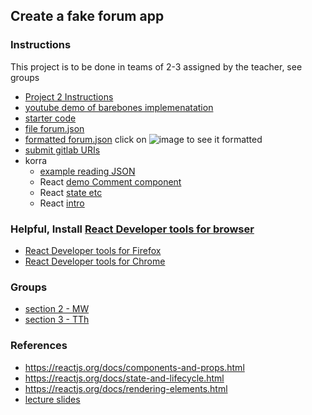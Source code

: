 ## Create a fake forum app
### Instructions
This project is to be done in teams of 2-3 assigned by the teacher, see groups
* [Project 2 Instructions](https://docs.google.com/document/d/1bwRnob3cbLXVNpgw6I5vl6Fn6SXFwgQycNsfZ0WN2v4/edit?usp=sharing)
* [youtube demo of barebones implemenatation](https://youtu.be/k5tfKhdmMq8)
* [starter code](react-starter.zip)
* [file forum.json](react-starter/data/forum.json)
* [formatted forum.json](https://jsoneditoronline.org/#left=cloud.191c8976e34b487fa94c2ce2c3b95e6e)  click on ![image](https://user-images.githubusercontent.com/1751207/142936146-55cd7a07-4030-4f8e-bcd9-16738b2069ec.png)
 to see it formatted
* [submit gitlab URIs](https://forms.gle/532qTru6uy3ZfR2o9)
* korra
  * [example reading JSON](https://korra.dawsoncollege.qc.ca/~tricia/js/09-promises/read-json/)
  * React [demo Comment component](https://korra.dawsoncollege.qc.ca/~tricia/js/13-demo-comment/)
  * React [state etc](https://korra.dawsoncollege.qc.ca/~tricia/js/13-react-plus/)
  * React [intro](https://korra.dawsoncollege.qc.ca/~tricia/js/13-react-intro/)
### Helpful, Install  [React Developer tools for browser](https://reactjs.org/blog/2015/09/02/new-react-developer-tools.html#installation)
* [React Developer tools for Firefox](https://addons.mozilla.org/en-US/firefox/addon/react-devtools/) 
* [React Developer tools for Chrome](https://chrome.google.com/webstore/detail/react-developer-tools/fmkadmapgofadopljbjfkapdkoienihi?hl=en)

### Groups
* [section 2 - MW](section2.md)
* [section 3 - TTh](section3.md)
### References
* https://reactjs.org/docs/components-and-props.html
* https://reactjs.org/docs/state-and-lifecycle.html
* https://reactjs.org/docs/rendering-elements.html
* [lecture slides](https://drive.google.com/drive/folders/1er1KiJdRnLZ_2GJj71CVjfboOc_KSQMo?usp=sharing)
